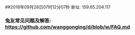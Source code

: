 ##2018年09月28日07时12分07秒 新址: 159.65.204.117
### 兔友常见问题及解答: https://github.com/wanggonging/d/blob/w/FAQ.md
